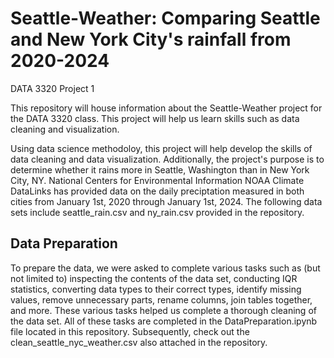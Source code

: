 # Seattle-Weather: Comparing Seattle and New York City's rainfall from 2020-2024
DATA 3320 
Project 1

This repository will house information about the Seattle-Weather project for the DATA 3320 class. This project will help us learn skills such as data cleaning and visualization.

Using data science methodoloy, this project will help develop the skills of data cleaning and data visualization. Additionally, the project's purpose is to determine whether it rains more in Seattle, Washington than in New York City, NY. National Centers for Environmental Information NOAA Climate DataLinks has provided data on the daily preciptation measured in both cities from January 1st, 2020 through January 1st, 2024. The following data sets include seattle_rain.csv and ny_rain.csv provided in the repository.

## Data Preparation
To prepare the data, we were asked to complete various tasks such as (but not limited to) inspecting the contents of the data set, conducting IQR statistics, converting data types to their correct types, identify missing values, remove unnecessary parts, rename columns, join tables together, and more. These various tasks helped us complete a thorough cleaning of the data set. All of these tasks are completed in the DataPreparation.ipynb file located in this repository. Subsequently, check out the clean_seattle_nyc_weather.csv also attached in the repository.
